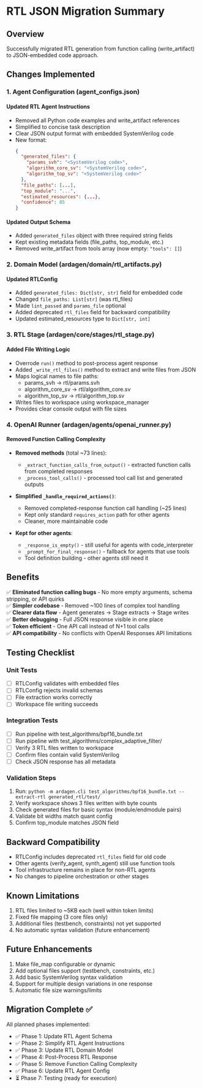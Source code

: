 # RTL JSON Migration Summary

## Overview
Successfully migrated RTL generation from function calling (write_artifact) to JSON-embedded code approach.

## Changes Implemented

### 1. Agent Configuration (agent_configs.json)

#### Updated RTL Agent Instructions
- Removed all Python code examples and write_artifact references
- Simplified to concise task description
- Clear JSON output format with embedded SystemVerilog code
- New format:
  ```json
  {
    "generated_files": {
      "params_svh": "<SystemVerilog code>",
      "algorithm_core_sv": "<SystemVerilog code>",
      "algorithm_top_sv": "<SystemVerilog code>"
    },
    "file_paths": [...],
    "top_module": "...",
    "estimated_resources": {...},
    "confidence": 85
  }
  ```

#### Updated Output Schema
- Added `generated_files` object with three required string fields
- Kept existing metadata fields (file_paths, top_module, etc.)
- Removed write_artifact from tools array (now empty: `"tools": []`)

### 2. Domain Model (ardagen/domain/rtl_artifacts.py)

#### Updated RTLConfig
- Added `generated_files: Dict[str, str]` field for embedded code
- Changed `file_paths: List[str]` (was rtl_files)
- Made `lint_passed` and `params_file` optional
- Added deprecated `rtl_files` field for backward compatibility
- Updated estimated_resources type to `Dict[str, int]`

### 3. RTL Stage (ardagen/core/stages/rtl_stage.py)

#### Added File Writing Logic
- Overrode `run()` method to post-process agent response
- Added `_write_rtl_files()` method to extract and write files from JSON
- Maps logical names to file paths:
  - params_svh → rtl/params.svh
  - algorithm_core_sv → rtl/algorithm_core.sv
  - algorithm_top_sv → rtl/algorithm_top.sv
- Writes files to workspace using workspace_manager
- Provides clear console output with file sizes

### 4. OpenAI Runner (ardagen/agents/openai_runner.py)

#### Removed Function Calling Complexity
- **Removed methods** (total ~73 lines):
  - `_extract_function_calls_from_output()` - extracted function calls from completed responses
  - `_process_tool_calls()` - processed tool call list and generated outputs
  
- **Simplified `_handle_required_actions()`**:
  - Removed completed-response function call handling (~25 lines)
  - Kept only standard `requires_action` path for other agents
  - Cleaner, more maintainable code

- **Kept for other agents**:
  - `_response_is_empty()` - still useful for agents with code_interpreter
  - `_prompt_for_final_response()` - fallback for agents that use tools
  - Tool definition building - other agents still need it

## Benefits

✅ **Eliminated function calling bugs** - No more empty arguments, schema stripping, or API quirks  
✅ **Simpler codebase** - Removed ~100 lines of complex tool handling  
✅ **Clearer data flow** - Agent generates → Stage extracts → Stage writes  
✅ **Better debugging** - Full JSON response visible in one place  
✅ **Token efficient** - One API call instead of N+1 tool calls  
✅ **API compatibility** - No conflicts with OpenAI Responses API limitations

## Testing Checklist

### Unit Tests
- [ ] RTLConfig validates with embedded files
- [ ] RTLConfig rejects invalid schemas
- [ ] File extraction works correctly
- [ ] Workspace file writing succeeds

### Integration Tests
- [ ] Run pipeline with test_algorithms/bpf16_bundle.txt
- [ ] Run pipeline with test_algorithms/complex_adaptive_filter/
- [ ] Verify 3 RTL files written to workspace
- [ ] Confirm files contain valid SystemVerilog
- [ ] Check JSON response has all metadata

### Validation Steps
1. Run: `python -m ardagen.cli test_algorithms/bpf16_bundle.txt --extract-rtl generated_rtl/test/`
2. Verify workspace shows 3 files written with byte counts
3. Check generated files for basic syntax (module/endmodule pairs)
4. Validate bit widths match quant config
5. Confirm top_module matches JSON field

## Backward Compatibility

- RTLConfig includes deprecated `rtl_files` field for old code
- Other agents (verify_agent, synth_agent) still use function tools
- Tool infrastructure remains in place for non-RTL agents
- No changes to pipeline orchestration or other stages

## Known Limitations

1. RTL files limited to ~5KB each (well within token limits)
2. Fixed file mapping (3 core files only)
3. Additional files (testbench, constraints) not yet supported
4. No automatic syntax validation (future enhancement)

## Future Enhancements

1. Make file_map configurable or dynamic
2. Add optional files support (testbench, constraints, etc.)
3. Add basic SystemVerilog syntax validation
4. Support for multiple design variations in one response
5. Automatic file size warnings/limits

## Migration Complete ✅

All planned phases implemented:
- ✅ Phase 1: Update RTL Agent Schema
- ✅ Phase 2: Simplify RTL Agent Instructions  
- ✅ Phase 3: Update RTL Domain Model
- ✅ Phase 4: Post-Process RTL Response
- ✅ Phase 5: Remove Function Calling Complexity
- ✅ Phase 6: Update RTL Agent Config
- ⏳ Phase 7: Testing (ready for execution)

